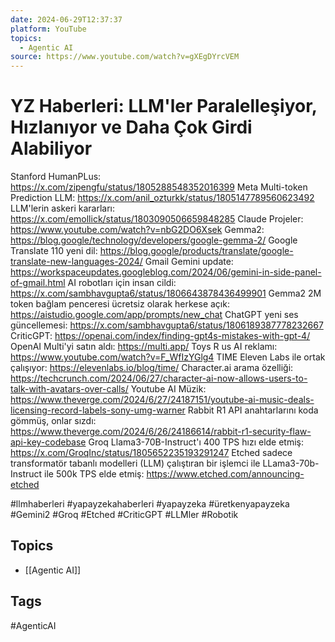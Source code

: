 ```yaml
---
date: 2024-06-29T12:37:37
platform: YouTube
topics:
  - Agentic AI
source: https://www.youtube.com/watch?v=gXEgDYrcVEM
---
```

# YZ Haberleri: LLM'ler Paralelleşiyor, Hızlanıyor ve Daha Çok Girdi Alabiliyor

Stanford HumanPLus: https://x.com/zipengfu/status/1805288548352016399
Meta Multi-token Prediction LLM: https://x.com/anil_ozturkk/status/1805147789560623492
LLM'lerin askeri kararları: https://x.com/emollick/status/1803090506659848285
Claude Projeler: https://www.youtube.com/watch?v=nbG2DO6Xsek
Gemma2: https://blog.google/technology/developers/google-gemma-2/
Google Translate 110 yeni dil: https://blog.google/products/translate/google-translate-new-languages-2024/
Gmail Gemini update: https://workspaceupdates.googleblog.com/2024/06/gemini-in-side-panel-of-gmail.html
AI robotları için insan cildi: https://x.com/sambhavgupta6/status/1806643878436499901
Gemma2 2M token bağlam penceresi ücretsiz olarak herkese açık: https://aistudio.google.com/app/prompts/new_chat
ChatGPT yeni ses güncellemesi: https://x.com/sambhavgupta6/status/1806189387778232667
CriticGPT: https://openai.com/index/finding-gpt4s-mistakes-with-gpt-4/
OpenAI Multi'yi satın aldı: https://multi.app/
Toys R us AI reklamı: https://www.youtube.com/watch?v=F_WfIzYGlg4
TIME Eleven Labs ile ortak çalışıyor: https://elevenlabs.io/blog/time/
Character.ai arama özelliği: https://techcrunch.com/2024/06/27/character-ai-now-allows-users-to-talk-with-avatars-over-calls/
Youtube AI Müzik: https://www.theverge.com/2024/6/27/24187151/youtube-ai-music-deals-licensing-record-labels-sony-umg-warner
Rabbit R1 API anahtarlarını koda gömmüş, onlar sızdı: https://www.theverge.com/2024/6/26/24186614/rabbit-r1-security-flaw-api-key-codebase
Groq Llama3-70B-Instruct'ı 400 TPS hızı elde etmiş: https://x.com/GroqInc/status/1805652235193291247
Etched sadece transformatör tabanlı modelleri (LLM) çalıştıran bir işlemci ile  LLama3-70b-Instruct ile 500k TPS elde etmiş: https://www.etched.com/announcing-etched

#llmhaberleri #yapayzekahaberleri #yapayzeka #üretkenyapayzeka #Gemini2 #Groq #Etched #CriticGPT #LLMler #Robotik

## Topics
- [[Agentic AI]]

## Tags
#AgenticAI